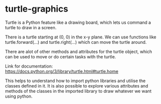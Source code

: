 # turtle-graphics

Turtle is a Python feature like a drawing board, which lets us command a turtle to draw in a screen. 

There is a turtle starting at (0, 0) in the x-y plane. We can use functions like turtle.forward(…) and turtle.right(…) which can move the turtle around.

There are alot of other methods and attributes for the turtle object, which can be used to move or do certain tasks with the turtle.

Link for documentation: https://docs.python.org/3/library/turtle.html#turtle.home 

This helps to understand how to import python libraries and utilise the classes defined in it. It is also possible to explore various attributes and methods of the classes in the imported library to draw whatever we want using python.
